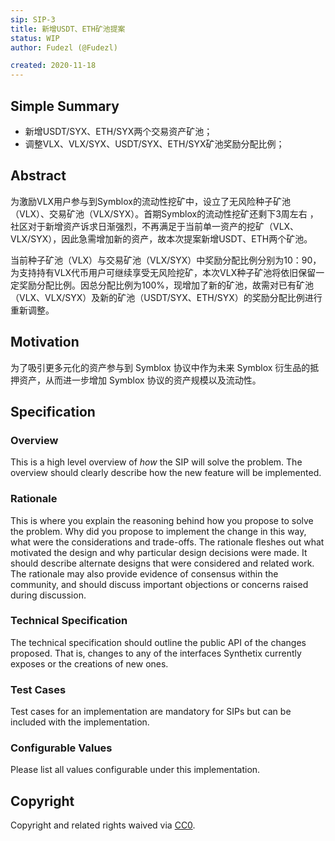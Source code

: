 ```yaml
---
sip: SIP-3
title: 新增USDT、ETH矿池提案
status: WIP
author: Fudezl (@Fudezl)

created: 2020-11-18
---
```


<!--You can leave these HTML comments in your merged SIP and delete the visible duplicate text guides, they will not appear and may be helpful to refer to if you edit it again. This is the suggested template for new SIPs. Note that a SIP number will be assigned by an editor. When opening a pull request to submit your SIP, please use an abbreviated title in the filename, `sip-draft_title_abbrev.md`. The title should be 44 characters or less.-->

## Simple Summary

<!--"If you can't explain it simply, you don't understand it well enough." Simply describe the outcome the proposed changes intends to achieve. This should be non-technical and accessible to a casual community member.-->

- 新增USDT/SYX、ETH/SYX两个交易资产矿池；
- 调整VLX、VLX/SYX、USDT/SYX、ETH/SYX矿池奖励分配比例；

## Abstract

<!--A short (~200 word) description of the proposed change, the abstract should clearly describe the proposed change. This is what *will* be done if the SIP is implemented, not *why* it should be done or *how* it will be done. If the SIP proposes deploying a new contract, write, "we propose to deploy a new contract that will do x".-->

为激励VLX用户参与到Symblox的流动性挖矿中，设立了无风险种子矿池（VLX）、交易矿池（VLX/SYX）。首期Symblox的流动性挖矿还剩下3周左右 ，社区对于新增资产诉求日渐强烈，不再满足于当前单一资产的挖矿（VLX、VLX/SYX），因此急需增加新的资产，故本次提案新增USDT、ETH两个矿池。
 
当前种子矿池（VLX）与交易矿池（VLX/SYX）中奖励分配比例分别为10：90，为支持持有VLX代币用户可继续享受无风险挖矿，本次VLX种子矿池将依旧保留一定奖励分配比例。因总分配比例为100%，现增加了新的矿池，故需对已有矿池（VLX、VLX/SYX）及新的矿池（USDT/SYX、ETH/SYX）的奖励分配比例进行重新调整。

## Motivation

<!--This is the problem statement. This is the *why* of the SIP. It should clearly explain *why* the current state of the protocol is inadequate. It is critical that you explain *why* the change is needed, if the SIP proposes changing how something is calculated, you must address *why* the current calculation is innaccurate or wrong. This is not the place to describe how the SIP will address the issue!-->

为了吸引更多元化的资产参与到 Symblox 协议中作为未来 Symblox 衍生品的抵押资产，从而进一步增加 Symblox 协议的资产规模以及流动性。

## Specification

<!--The specification should describe the syntax and semantics of any new feature, there are five sections
1. Overview
2. Rationale
3. Technical Specification
4. Test Cases
5. Configurable Values
-->

### Overview

<!--This is a high level overview of *how* the SIP will solve the problem. The overview should clearly describe how the new feature will be implemented.-->

This is a high level overview of _how_ the SIP will solve the problem. The overview should clearly describe how the new feature will be implemented.

### Rationale

<!--This is where you explain the reasoning behind how you propose to solve the problem. Why did you propose to implement the change in this way, what were the considerations and trade-offs. The rationale fleshes out what motivated the design and why particular design decisions were made. It should describe alternate designs that were considered and related work. The rationale may also provide evidence of consensus within the community, and should discuss important objections or concerns raised during discussion.-->

This is where you explain the reasoning behind how you propose to solve the problem. Why did you propose to implement the change in this way, what were the considerations and trade-offs. The rationale fleshes out what motivated the design and why particular design decisions were made. It should describe alternate designs that were considered and related work. The rationale may also provide evidence of consensus within the community, and should discuss important objections or concerns raised during discussion.

### Technical Specification

<!--The technical specification should outline the public API of the changes proposed. That is, changes to any of the interfaces Synthetix currently exposes or the creations of new ones.-->

The technical specification should outline the public API of the changes proposed. That is, changes to any of the interfaces Synthetix currently exposes or the creations of new ones.

### Test Cases

<!--Test cases for an implementation are mandatory for SIPs but can be included with the implementation..-->

Test cases for an implementation are mandatory for SIPs but can be included with the implementation.

### Configurable Values

<!--Please list all values configurable under this implementation.-->

Please list all values configurable under this implementation.

## Copyright

Copyright and related rights waived via [CC0](https://creativecommons.org/publicdomain/zero/1.0/).
